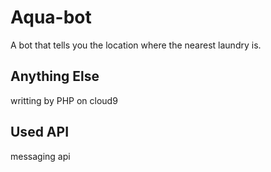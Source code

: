 # Aqua-bot

A bot that tells you the location where the nearest laundry is.

## Anything Else

writting by PHP on cloud9 

## Used API

messaging api
